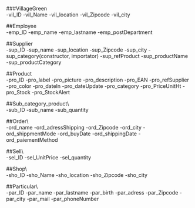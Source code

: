 ###VillageGreen\
-vil_ID
-vil_Name
-vil_location
-vil_Zipcode
-vil_city

##Employee\
-emp_ID
-emp_name
-emp_lastname
-emp_postDepartment

##Supplier\
-sup_ID
-sup_name
-sup_location
-sup_Zipcode
-sup_city
-sup_category(constructor, importator)
-sup_refProduct
-sup_productName
-sup_productCategory


##Product\
-pro_ID
-pro_label
-pro_picture
-pro_description
-pro_EAN
-pro_refSupplier
-pro_color
-pro_dateIn
-pro_dateUpdate
-pro_category
-pro_PriceUnitHt
-pro_Stock
-pro_StockAlert

##Sub_category_product\  
-sub_ID
-sub_name
-sub_quantity

##Order\  
-ord_name
-ord_adressShipping
-ord_Zipcode
-ord_city
-ord_shippmentMode
-ord_buyDate
-ord_shippingDate
-ord_paiementMethod

##Sell\  
-sel_ID
-sel_UnitPrice
-sel_quantity


##Shop\  
-sho_ID
-sho_Name
-sho_location
-sho_Zipcode
-sho_city

##Particular\  
-par_ID
-par_name
-par_lastname
-par_birth
-par_adress
-par_Zipcode
-par_city
-par_mail
-par_phoneNumber

#
